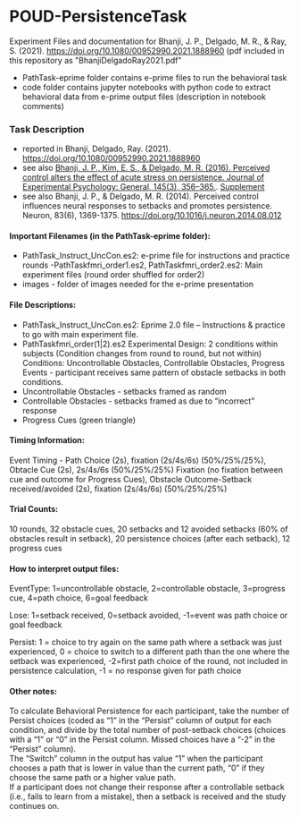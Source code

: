 # POUD-PersistenceTask
Experiment Files and documentation for Bhanji, J. P., Delgado, M. R., &amp; Ray, S. (2021). https://doi.org/10.1080/00952990.2021.1888960 (pdf included in this repository as "BhanjiDelgadoRay2021.pdf"  

- PathTask-eprime folder contains e-prime files to run the behavioral task  
- code folder contains jupyter notebooks with python code to extract behavioral data from e-prime output files (description in notebook comments)  

### Task Description  
- reported in Bhanji, Delgado, Ray. (2021). https://doi.org/10.1080/00952990.2021.1888960  
- see also [Bhanji, J. P., Kim, E. S., & Delgado, M. R. (2016). Perceived control alters the effect of acute stress on persistence. Journal of Experimental Psychology: General, 145(3), 356–365.](https://doi.org/10.1037/xge0000137). [Supplement](http://supp.apa.org/psycarticles/supplemental/xge0000137/xge0000137_supp.html)     
- see also Bhanji, J. P., & Delgado, M. R. (2014). Perceived control influences neural responses to setbacks and promotes persistence. Neuron, 83(6), 1369-1375. https://doi.org/10.1016/j.neuron.2014.08.012  

#### Important Filenames (in the PathTask-eprime folder):  

- PathTask_Instruct_UncCon.es2: e-prime file for instructions and practice
rounds 
-PathTaskfmri_order1.es2, PathTaskfmri_order2.es2: Main experiment files (round order shuffled for order2)  
- images - folder of images needed for the e-prime presentation  

#### File Descriptions:  

- PathTask_Instruct_UncCon.es2: Eprime 2.0 file – Instructions & practice to go with 
main experiment file.
- PathTaskfmri_order(1|2).es2 
Experimental Design: 2 conditions within subjects (Condition changes from round to round, but not within)
Conditions: Uncontrollable Obstacles, Controllable Obstacles, Progress Events - participant receives same pattern of
obstacle setbacks in both conditions.
- Uncontrollable Obstacles - setbacks framed as random
- Controllable Obstacles - setbacks framed as due to “incorrect” response
- Progress Cues (green triangle)

#### Timing Information:
Event Timing - Path Choice (2s), fixation (2s/4s/6s) (50%/25%/25%), Obtacle Cue (2s), 2s/4s/6s (50%/25%/25%) Fixation (no fixation between cue and
outcome for Progress Cues), Obstacle Outcome-Setback received/avoided (2s), fixation (2s/4s/6s) (50%/25%/25%)  

#### Trial Counts:  
10 rounds, 32 obstacle cues, 20 setbacks and 12 avoided setbacks (60% of obstacles result in setback), 20
persistence choices (after each setback), 12 progress cues  

#### How to interpret output files:  
EventType: 1=uncontrollable obstacle, 2=controllable obstacle, 3=progress cue, 4=path choice, 6=goal feedback  

Lose: 1=setback received, 0=setback avoided, -1=event was path choice or goal feedback  

Persist: 1 = choice to try again on the same path where a setback was just experienced, 0 = choice to switch to a
different path than the one where the setback was experienced, -2=first path choice of the round, not included in
persistence calculation, -1 = no response given for path choice  

#### Other notes:  

To calculate Behavioral Persistence for each participant,  take the number of Persist choices (coded as “1” in the
“Persist” column of output for each condition, and divide by the total number of post-setback choices (choices with
a “1” or “0” in the Persist column. Missed choices have a “-2” in the “Persist” column).  
The “Switch” column in the output has value “1” when the participant chooses a path that is lower in value than the
current path, “0” if they choose the same path or a higher value path.  
If a participant does not change their response after a controllable setback (i.e., fails to learn from a mistake), then a
setback is received and the study continues on.  
